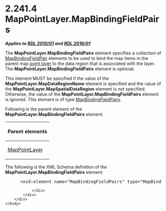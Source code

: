 <html dir="LTR" xmlns:mshelp="http://msdn.microsoft.com/mshelp" xmlns:ddue="http://ddue.schemas.microsoft.com/authoring/2003/5" xmlns:xlink="http://www.w3.org/1999/xlink" xmlns:tool="http://www.microsoft.com/tooltip">
    <head>
        <meta http-equiv="Content-Type" content="text/html; CHARSET=utf-8"></meta>
        <meta name="save" content="history"></meta>
        <title>2.241.4 MapPointLayer.MapBindingFieldPairs</title>
        <xml>
            <mshelp:toctitle title="2.241.4 MapPointLayer.MapBindingFieldPairs"></mshelp:toctitle>
            <mshelp:rltitle title="[MS-RDL]: MapPointLayer.MapBindingFieldPairs"></mshelp:rltitle>
            <mshelp:keyword index="A" term="bf7197ce-e176-4967-8ce8-a4394dbe8cf6"></mshelp:keyword>
            <mshelp:attr name="DCSext.ContentType" value="open specification"></mshelp:attr>
            <mshelp:attr name="AssetID" value="bf7197ce-e176-4967-8ce8-a4394dbe8cf6"></mshelp:attr>
            <mshelp:attr name="TopicType" value="kbRef"></mshelp:attr>
            <mshelp:attr name="DCSext.Title" value="[MS-RDL]: MapPointLayer.MapBindingFieldPairs" />
        </xml>
    </head>
    <body>
        <div id="header">
            <h1 class="heading">2.241.4 MapPointLayer.MapBindingFieldPairs</h1>
        </div>
        <div id="mainSection">
            <div id="mainBody">
                <div id="allHistory" class="saveHistory"></div>
                <div id="sectionSection0" class="section" name="collapseableSection">
                    

<p><b><i>Applies to </i></b><a href="3428e690-a348-4ec7-8a6a-8efb42d2cdee.htm"><b><i>RDL 2010/01</i></b></a><b><i>
and </i></b><a href="52ce3983-2bfc-4e72-9359-42aaf5fe4509.htm"><b><i>RDL 2016/01</i></b></a></p>

<p>The <b>MapPointLayer.MapBindingFieldPairs</b> element
specifies a collection of <a href="64af7990-ffa0-4603-97d5-0bacc4e18b0d.htm">MapBindingFieldPair</a>
elements to be used to bind the map items in the parent map <a href="b2482b3f-74ab-4ca8-a9e5-c07955011743.htm#gt_8cc76ec5-c7e5-4806-a701-4487f95363d0">point layer</a> to the data
region that is associated with the layer. The <b>MapPointLayer.MapBindingFieldPairs</b>
element is optional.</p>

<p>This element MUST be specified if the value of the <b>MapPointLayer.MapDataRegionName</b>
element is specified and the value of the <b>MapPointLayer.MapSpatialDataRegion</b>
element is not specified. Otherwise, the value of the <b>MapPointLayer.MapBindingFieldPairs</b>
element is ignored. This element is of type <a href="0ff06d88-9945-4bb9-87a3-35f1540c7fca.htm">MapBindingFieldPairs</a>.</p>

<p>Following is the parent element of the <b>MapPointLayer.MapBindingFieldPairs</b>
element.</p>

<table>
 <thead>
  <tr>
   <th>
   <p>Parent elements </p>
   </th>
  </tr>
 </thead>
 <tr>
  <td>
  <p><a href="aa1875f4-9842-4672-86d6-306ba5a075aa.htm">MapPointLayer</a></p>
  </td>
 </tr>
</table>

<p>The following is the XML Schema definition of the <b>MapPointLayer.MapBindingFieldPairs</b>
element.           </p>

<dl>
<dd>
<div><pre> &lt;xsd:element name=&quot;MapBindingFieldPairs&quot; type=&quot;MapBindingFieldPairsType&quot; minOccurs=&quot;0&quot; /&gt;
</pre></div>
</dd></dl>


                </div>
            </div>
        </div>
    </body>
</html>